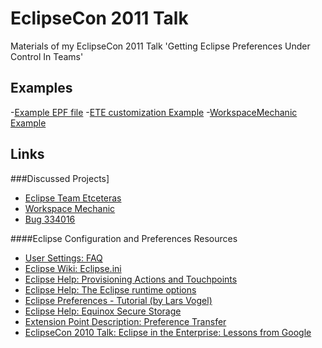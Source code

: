 EclipseCon 2011 Talk
====================

Materials of my EclipseCon 2011 Talk 'Getting Eclipse Preferences Under Control In Teams'

## Examples
-[Example EPF file](https://github.com/pellaton/eclipsecon2011-talk/raw/master/examples/eclipse-config.epf)
-[ETE customization Example](https://github.com/pellaton/eclipsecon2011-talk/raw/master/examples/ete-examples.zip)
-[WorkspaceMechanic Example](https://github.com/pellaton/eclipsecon2011-talk/raw/master/examples/workspace-mechanic-examples.zip)

## Links
###Discussed Projects]
- [Eclipse Team Etceteras](http://netceteragroup.github.io/eclipse-team-etceteras/)
- [Workspace Mechanic](http://eclipselabs.org/p/workspacemechanic/)
- [Bug 334016](https://bugs.eclipse.org/bugs/show_bug.cgi?id=334016)

####Eclipse Configuration and Preferences Resources
- [User Settings: FAQ](http://www.eclipse.org/eclipse/platform-core/documents/user_settings/faq.html)
- [Eclipse Wiki: Eclipse.ini](http://wiki.eclipse.org/Eclipse.ini)
- [Eclipse Help: Provisioning Actions and Touchpoints](http://help.eclipse.org/helios/index.jsp?topic=/org.eclipse.platform.doc.isv/guide/p2_actions_touchpoints.html)
- [Eclipse Help: The Eclipse runtime options](http://help.eclipse.org/helios/index.jsp?topic=/org.eclipse.platform.doc.isv/reference/misc/runtime-options.html)
- [Eclipse Preferences - Tutorial (by Lars Vogel)](http://www.vogella.de/articles/EclipsePreferences/article.html)
- [Eclipse Help: Equinox Secure Storage](http://help.eclipse.org/helios/index.jsp?topic=/org.eclipse.platform.doc.isv/guide/secure_storage_dev.htm)
- [Extension Point Description: Preference Transfer](http://help.eclipse.org/helios/index.jsp?topic=/org.eclipse.platform.doc.isv/reference/extension-points/org_eclipse_ui_preferenceTransfer.html)
- [EclipseCon 2010 Talk: Eclipse in the Enterprise: Lessons from Google](https://docs.google.com/fileview?id=0B37t5-rPAK9ZMmNmZDlkMTYtMjk2ZS00ZDY4LWI2ZTUtMjVkMDhlMDI1ODBm&hl=en&pli=1)
